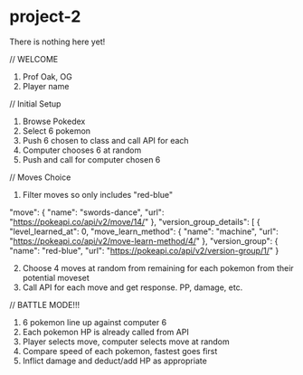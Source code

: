# project-2

There is nothing here yet!

// WELCOME

1. Prof Oak, OG
2. Player name

// Initial Setup

1. Browse Pokedex
2. Select 6 pokemon
3. Push 6 chosen to class and call API for each
4. Computer chooses 6 at random
5. Push and call for computer chosen 6

// Moves Choice

1. Filter moves so only includes "red-blue"

"move": {
"name": "swords-dance",
"url": "https://pokeapi.co/api/v2/move/14/"
},
"version_group_details": [
{
"level_learned_at": 0,
"move_learn_method": {
"name": "machine",
"url": "https://pokeapi.co/api/v2/move-learn-method/4/"
},
"version_group": {
"name": "red-blue",
"url": "https://pokeapi.co/api/v2/version-group/1/"
}

2. Choose 4 moves at random from remaining for each pokemon from their potential moveset
3. Call API for each move and get response. PP, damage, etc.

// BATTLE MODE!!!

1. 6 pokemon line up against computer 6
2. Each pokemon HP is already called from API
3. Player selects move, computer selects move at random
4. Compare speed of each pokemon, fastest goes first
5. Inflict damage and deduct/add HP as appropriate
